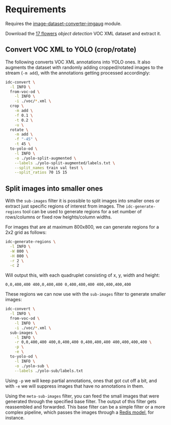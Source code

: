 # Requirements

Requires the [image-dataset-converter-imgaug](https://github.com/waikato-datamining/image-dataset-converter-imgaug) module.

Download the [17 flowers](https://datasets.cms.waikato.ac.nz/ufdl/17flowers/) 
*object detection* VOC XML dataset and extract it.

## Convert VOC XML to YOLO (crop/rotate)

The following converts VOC XML annotations into YOLO ones. It also augments the
dataset with randomly adding cropped/rotated images to the stream (`-m add`),
with the annotations getting processed accordingly:

```bash
idc-convert \
  -l INFO \
  from-voc-od \
    -l INFO \
    -i ./voc/*.xml \
  crop \
    -m add \
    -f 0.1 \
    -t 0.2 \
    -u \
  rotate \
    -m add \
    -f "-45" \
    -t 45 \
  to-yolo-od \
    -l INFO \
    -o ./yolo-split-augmented \
    --labels ./yolo-split-augmented/labels.txt \
    --split_names train val test \
    --split_ratios 70 15 15
```

## Split images into smaller ones

With the `sub-images` filter it is possible to split images into smaller ones or extract
just specific regions of interest from images. The `idc-generate-regions` tool can be used
to generate regions for a set number of rows/columns or fixed row heights/column widths.

For images that are at maximum 800x800, we can generate regions for a 2x2 grid as follows: 

```bash
idc-generate-regions \
  -l INFO \
  -W 800 \
  -H 800 \
  -r 2 \
  -c 2
```

Will output this, with each quadruplet consisting of x, y, width and height:

```
0,0,400,400 400,0,400,400 0,400,400,400 400,400,400,400
```

These regions we can now use with the `sub-images` filter to generate smaller images:

```bash
idc-convert \
  -l INFO \
  from-voc-od \
    -l INFO \
    -i ./voc/*.xml \
  sub-images \
    -l INFO \
    -r 0,0,400,400 400,0,400,400 0,400,400,400 400,400,400,400 \
    -p \
    -e \
  to-yolo-od \
    -l INFO \
    -o ./yolo-sub \
    --labels ./yolo-sub/labels.txt
```

Using `-p` we will keep partial annotations, ones that got cut off a bit, and with `-e` we 
will suppress images that have no annotations in them.

Using the `meta-sub-images` filter, you can feed the small images that were generated
through the specified base filter. The output of this filter gets reassembled and forwarded. 
This base filter can be a simple filter or a more complex pipeline, which passes the 
images through a [Redis model](redis-predictions.md), for instance.
